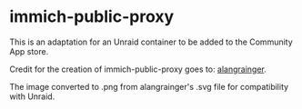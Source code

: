 # immich-public-proxy
This is an adaptation for an Unraid container to be added to the Community App store.

Credit for the creation of immich-public-proxy goes to: [alangrainger](https://github.com/alangrainger/immich-public-proxy).

The image converted to .png from alangrainger's .svg file for compatibility with Unraid.
